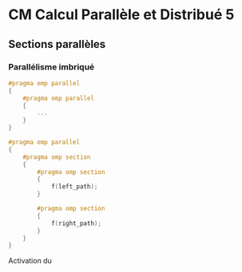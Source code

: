 # CM Calcul Parallèle et Distribué 5

## Sections parallèles

### Parallélisme imbriqué

```c++
#pragma omp parallel
{
    #pragma omp parallel
    {
        ...
    }
}
```

```c++
#pragma omp parallel
{
    #pragma omp section
    {
        #pragma omp section
        {
            f(left_path);
        }

        #pragma omp section
        {
            f(right_path);
        }
    }
}
```

Activation du 